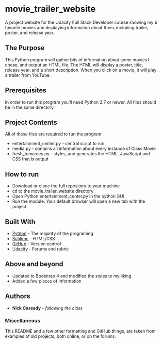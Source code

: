 # movie_trailer_website

A project website for the Udacity Full Stack Developer course showing my 6 favorite movies and displaying information about them, including trailer, poster, and release year.

## The Purpose 

This Python program will gather bits of information about some movies I chose, and output an HTML file. The HTML will display a poster, title, release year, and a short description. When you click on a movie, it will play a trailer from YouTube. 

## Prerequisites

In order to run this program you'll need Python 2.7 or newer. All files should be in the same directory.

## Project Contents

All of these files are required to run the program
* entertainment_center.py - central script to run
* media.py - contains all information about every instance of Class Movie
* fresh_tomatoes.py - styles, and generates the HTML, JavaScript and CSS that is output

## How to run

* Download or clone the full repository to your machine
* cd to the movie_trailer_website directory
* Open Python entertainment_center.py in the python GUI
* Run the module. Your default browser will open a new tab with the project

## Built With

* [Python](https://www.python.org/) - The majority of the programing
* [Sublime](https://www.sublimetext.com/) - HTML/CSS
* [GitHub](https://github.com/) - Version control 
* [Udacity](https://www.udacity.com/) - Forums and rubric

## Above and beyond

* Updated to Bootstrap 4 and modified the styles to my liking
* Added a few pieces of information

## Authors

* **Nick Cassady** - *following the class* 

### Miscellaneous

This README and a few other formatting and GitHub things, are taken from examples of old projects, both online, or on the forums. 
